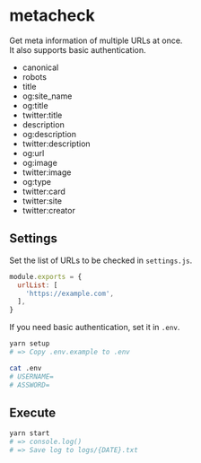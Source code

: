 # metacheck

Get meta information of multiple URLs at once.  
It also supports basic authentication.

- canonical
- robots
- title
- og:site_name
- og:title
- twitter:title
- description
- og:description
- twitter:description
- og:url
- og:image
- twitter:image
- og:type
- twitter:card
- twitter:site
- twitter:creator

## Settings

Set the list of URLs to be checked in `settings.js`.

```js
module.exports = {
  urlList: [
    'https://example.com',
  ],
}
```

If you need basic authentication, set it in `.env`.

```bash
yarn setup
# => Copy .env.example to .env

cat .env
# USERNAME=
# ASSWORD=
```

## Execute

```bash
yarn start
# => console.log()
# => Save log to logs/{DATE}.txt
```
